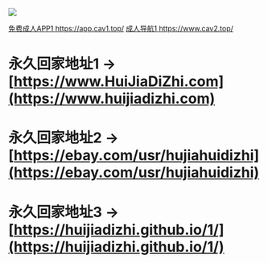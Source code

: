 
<a href="https://www.cav.dog" target="_blank"><img src="https://raw.githubusercontent.com/huijiadizhi/-/master/button.png"  /></a>

<a href="https://app.cav1.top/" target="_blank">免费成人APP1 https://app.cav1.top/</a>
<a href="https://www.cav1.top/" target="_blank">成人导航1 https://www.cav2.top/</a>


# 永久回家地址1 → [https://www.HuiJiaDiZhi.com](https://www.huijiadizhi.com)
# 永久回家地址2 → [https://ebay.com/usr/hujiahuidizhi](https://ebay.com/usr/hujiahuidizhi)
# 永久回家地址3 → [https://huijiadizhi.github.io/1/](https://huijiadizhi.github.io/1/)



